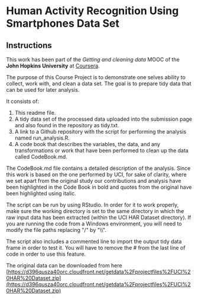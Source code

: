 # Human Activity Recognition Using Smartphones Data Set 

## Instructions

This work has been part of the *Getting and cleaning data* MOOC of the **John Hopkins University** at [Coursera](https://www.coursera.org/).

The purpose of this Course Project is to demonstrate one selves ability to collect, work with, and clean a data set. The goal is to prepare tidy data that can be used for later analysis.

It consists of:

1. This readme file.
1. A tidy data set of the processed data uploaded into the submission page and also found in the repository as tidy.txt. 
1. A link to a Github repository with the script for performing the analysis named run_analysis.R.
1. A code book that describes the variables, the data, and any transformations or work that have been performed to clean up the data called CodeBook.md.  

The CodeBook.md file contains a detailed description of the analysis. Since this work is based on the one performed by UCI, for sake of clarity, where we set apart from the original study our contributions and analysis have been highlighted in the Code Book in bold and quotes from the original have been highlighted using italic.

The script can be run by using RStudio. In order for it to work properly, make sure the working directory is set to the same directory in which the raw input data has been extracted (within the UCI HAR Dataset directory). If you are running the code from a Windows environment, you will need to modify the file paths replacing "/" by "\\\\". 

The script also includes a commented line to import the output tidy data frame in order to test it. You will have to remove the # from the last line of code in order to use this feature.

The original data can be downloaded from here [https://d396qusza40orc.cloudfront.net/getdata%2Fprojectfiles%2FUCI%20HAR%20Dataset.zip](https://d396qusza40orc.cloudfront.net/getdata%2Fprojectfiles%2FUCI%20HAR%20Dataset.zip)
